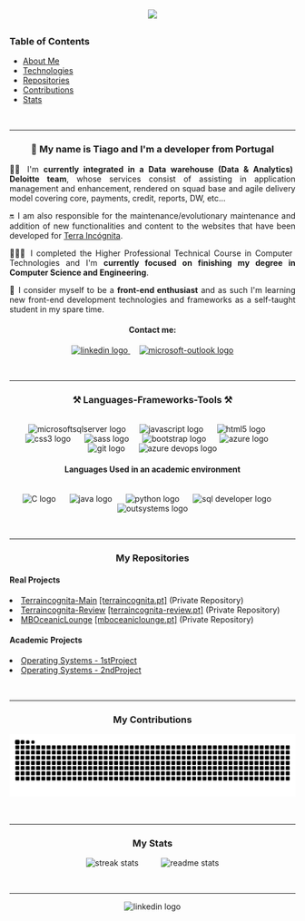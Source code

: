 <h1 align="center">
  <img src="https://readme-typing-svg.herokuapp.com/?font=Righteous&size=35&center=true&vCenter=true&width=500&height=70&duration=4000&lines=Hello+World!+👋;" />
</h1>

<div>
<h3>Table of Contents</h3>

- [About Me](#about-me)
- [Technologies](#technologies)
- [Repositories](#repositories)
- [Contributions](#contributions)
- [Stats](#stats)

</div>

<br/><hr/>

<div id="about-me">
  <h3 align="center">👋 My name is Tiago and I'm a developer from Portugal</h3>
  <p align="justify">👷🏻 I'm <b>currently integrated in a Data warehouse (Data & Analytics) Deloitte team</b>, whose services consist of assisting in application management and enhancement, rendered on squad base and agile delivery model covering core, payments, credit, reports, DW, etc...</p>
  <p align="justify">🔛 I am also responsible for the maintenance/evolutionary maintenance and addition of new functionalities and content to the websites that have been developed for <a href="https://terraincognita.pt/en" target="_blank">Terra Incógnita</a>.</p>
  <p align="justify">🧑🏻‍🎓 I completed the Higher Professional Technical Course in Computer Technologies and I'm <b>currently focused on finishing my degree in Computer Science and Engineering</b>.</p>
  <p align="justify">🌱 I consider myself to be a <b>front-end enthusiast</b> and as such I'm learning new front-end development technologies and frameworks as a self-taught student in my spare time.</p>

  <h4 align="center">Contact me:</h4>
  <div align="center">
    <a href="https://www.linkedin.com/in/tiago-silva-b754a0232/" target="_blank">
      <img src="https://img.shields.io/static/v1?message=LinkedIn&logo=linkedin&label=&color=0077B5&logoColor=white&labelColor=&style=for-the-badge" height="35" alt="linkedin logo"  />
    </a>
    <img width="12" />
    <a href="mailto:tiago.corte.real@hotmail.com" target="_blank">
      <img src="https://img.shields.io/static/v1?message=Outlook&logo=microsoft-outlook&label=&color=0078D4&logoColor=white&labelColor=&style=for-the-badge" height="35" alt="microsoft-outlook logo"  />
    </a>
  </div>
</div>

 <br/><hr/>

<div align="center" id="technologies">
  <h3><b>⚒️ Languages-Frameworks-Tools ⚒️</b></h3>
  </br>
  <img src="https://cdn.jsdelivr.net/gh/devicons/devicon/icons/microsoftsqlserver/microsoftsqlserver-plain.svg" height="30" alt="microsoftsqlserver logo"  />
  <img width="16" />
  <img src="https://cdn.jsdelivr.net/gh/devicons/devicon/icons/javascript/javascript-original.svg" height="30" alt="javascript logo"  />
  <img width="16" />
  <img src="https://cdn.jsdelivr.net/gh/devicons/devicon/icons/html5/html5-original.svg" height="30" alt="html5 logo"  />
  <img width="16" />
  <img src="https://cdn.jsdelivr.net/gh/devicons/devicon/icons/css3/css3-original.svg" height="30" alt="css3 logo"  />
  <img width="16" />
  <img src="https://cdn.jsdelivr.net/gh/devicons/devicon/icons/sass/sass-original.svg" height="30" alt="sass logo"  />
  <img width="16" />
  <img src="https://cdn.jsdelivr.net/gh/devicons/devicon/icons/bootstrap/bootstrap-original.svg" height="30" alt="bootstrap logo"  />
  <img width="16" />
  <img src="https://cdn.jsdelivr.net/gh/devicons/devicon/icons/azure/azure-original.svg" height="30" alt="azure logo"  />
  <img width="16" />
  <img src="https://cdn.jsdelivr.net/gh/devicons/devicon/icons/git/git-original.svg" height="30" alt="git logo"  />
  <img width="16" />
  <img src="https://icon.icepanel.io/Technology/svg/Azure-Devops.svg" height="30" alt="azure devops logo"  />
  
  <h4><b>Languages Used in an academic environment</b></h4>
  </br>
  <img src="https://icon.icepanel.io/Technology/svg/C.svg" height="30" alt="C logo"  />
  <img width="16" />
  <img src="https://icon.icepanel.io/Technology/svg/Java.svg" height="30" alt="java logo"  />
  <img width="16" />
  <img src="https://icon.icepanel.io/Technology/svg/Python.svg" height="30" alt="python logo"  />
  <img width="16" />
  <img src="https://icon.icepanel.io/Technology/svg/SQL-Developer.svg" height="30" alt="sql developer logo"  />  
  <img width="16" />
  <img src="https://iconape.com/wp-content/png_logo_vector/outsystems-logo.png" height="30" alt="outsystems logo"  />  
</div>

<br/><hr/>

<div id="repositories">
  <h3 align="center">My Repositories</h3>
  <h4>Real Projects</h4>
    <li><a href="https://github.com/Tiago2840/Terraincognita-Main" target="_blank"">Terraincognita-Main</a> <a href="https://terraincognita.pt/en" target="_blank">[terraincognita.pt]</a> (Private Repository)</li>
    <li><a href="https://github.com/Tiago2840/Terraincognita-Review" target="_blank"">Terraincognita-Review</a> <a href="https://terraincognita-review.pt/en" target="_blank">[terraincognita-review.pt]</a> (Private Repository)</li>
    <li><a href="https://github.com/Tiago2840/MBOceanicLounge" target="_blank"">MBOceanicLounge</a> <a href="https://mboceaniclounge.pt" target="_blank">[mboceaniclounge.pt]</a> (Private Repository)</li>
  
<h4>Academic Projects</h4>
  <li><a href="https://github.com/Tiago2840/SO2023_Projeto1" target="_blank"">Operating Systems - 1stProject</a></li>
  <li><a href="https://github.com/Tiago2840/SO2023_Projeto2" target="_blank"">Operating Systems - 2ndProject</a></li>
</div>

<br/><hr/>
 
<div align="center" id="contributions">
  <h3>My Contributions </h3>
  <img alt="snake eating my contributions" src="https://raw.githubusercontent.com/tiago2840/tiago2840/output/github-contribution-grid-snake.svg" />
</div>

<br/><hr/>

<h3 align="center" id="stats">My Stats</h3>
<div align="center">
  <img width=390 src="https://github-readme-streak-stats-salesp07.vercel.app/?user=Tiago2840&count_private=true&theme=react&border_radius=10" alt="streak stats"/>
  <img width="32" />
  <img width=390 src="https://github-readme-stats-salesp07.vercel.app/api?username=Tiago2840&count_private=true&show_icons=true&theme=react&rank_icon=github&border_radius=10" alt="readme stats" />
</div>

<br/><hr/>

<div align="center">
  <img src="https://quotes-github-readme.vercel.app/api?type=horizontal&theme=dark" alt="linkedin logo"  /> 
</div>
